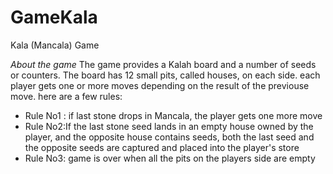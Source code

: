 # GameKala

<h> Kala (Mancala) Game</h>

*About the game* 
The game provides a Kalah board and a number of seeds or counters. The board has 12 small pits, called houses, on each side.
each player gets one or more moves depending on the result of the previouse move. here are a few rules:
* Rule No1 : if last stone drops in Mancala, the player gets one more move
* Rule No2:If the last stone seed lands in an empty house owned by the player, and the opposite 
house contains seeds, both the last seed and the opposite seeds are captured and placed into the player's store
* Rule No3: game is over when all the pits on the players side are empty



